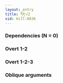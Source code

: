 ```yaml
---
layout: entry
title: དོན་√2
vid: Hill:0836
---
```

### Dependencies (N = 0)


### Overt 1-2


### Overt 1-2-3


### Oblique arguments
